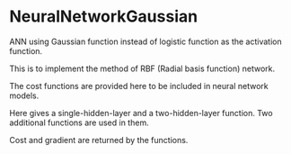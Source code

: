 # NeuralNetworkGaussian
ANN using Gaussian function instead of logistic function as the activation function.

This is to implement the method of RBF (Radial basis function) network.

The cost functions are provided here to be included in neural network models.

Here gives a single-hidden-layer and a two-hidden-layer function. Two additional functions are used in them.

Cost and gradient are returned by the functions.
